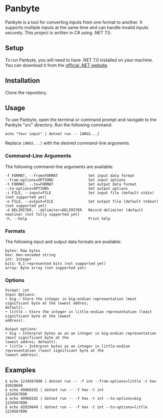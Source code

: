 # Panbyte
Panbyte is a tool for converting inputs from one format to another.
It supports multiple inputs at the same time and can handle invalid inputs securely. 
This project is written in C# using .NET 7.0.

## Setup
To run Panbyte, you will need to have .NET 7.0 installed on your machine. You can download it from the [official .NET website](https://dotnet.microsoft.com/en-us/download/dotnet/7.0).

## Installation
Clone the repository.

## Usage
To use Panbyte, open the terminal or command prompt and navigate to the Panbyte "src" directory. Run the following command:
```
echo "Your input" | dotnet run -- [ARGS...]
```
Replace ```[ARGS...]``` with the desired command-line arguments.

### Command-Line Arguments
The following command-line arguments are available:
```
-f FORMAT, --from=FORMAT              Set input data format
--from-options=OPTIONS                Set input options
-t FORMAT, --to=FORMAT                Set output data format
--to-options=OPTIONS                  Set output options
-i FILE, --input=FILE                 Set input file (default stdin) (not supported yet)
-o FILE, --output=FILE                Set output file (default stdout) (not supported yet)
-d DELIMITER, --delimiter=DELIMITER   Record delimiter (default newline) (not fully supported yet)
-h, --help                            Print help
```
### Formats
The following input and output data formats are available:
```
bytes: Raw bytes
hex: Hex-encoded string
int: Integer
bits: 0,1-represented bits (not supported yet)
array: Byte array (not supported yet)
```
### Options
```
Format: int
Input Options:
• big – Store the integer in big-endian representation (most significant byte at the lowest addres;
default).
• little – Store the integer in little-endian representation (least significant byte at the lowest
address).

Output options:
• big – Interpret bytes as an an integer in big-endian representation (most significant byte at the
lowest addres; default).
• little – Interpret bytes as an integer in little-endian representation (least significant byte at the
lowest address).
```

## Examples
```
$ echo 1234567890 | dotnet run -- -f int --from-options=little -t hex
d2029649
$ echo 499602d2 | dotnet run -- -f hex -t int
1234567890
$ echo 499602d2 | dotnet run -- -f hex -t int --to-options=big
1234567890
$ echo d2029649 | dotnet run -- -f hex -t int --to-options=little
1234567890
```
